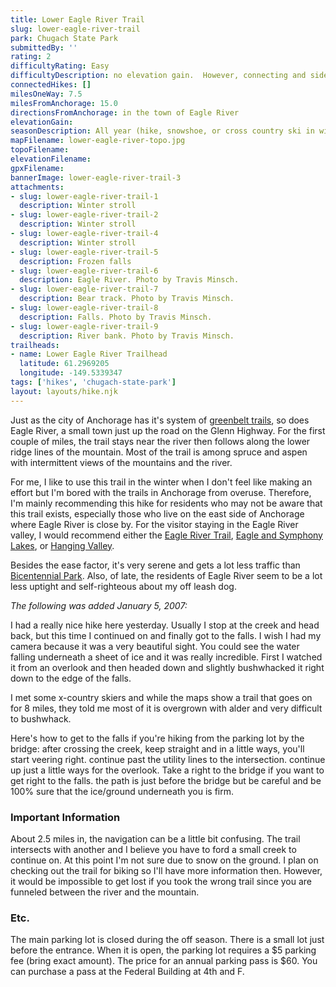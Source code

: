 ```yaml
---
title: Lower Eagle River Trail
slug: lower-eagle-river-trail
park: Chugach State Park
submittedBy: ''
rating: 2
difficultyRating: Easy
difficultyDescription: no elevation gain.  However, connecting and side trails can make for somewhat confusing navigation.
connectedHikes: []
milesOneWay: 7.5
milesFromAnchorage: 15.0
directionsFromAnchorage: in the town of Eagle River
elevationGain: 
seasonDescription: All year (hike, snowshoe, or cross country ski in winter)
mapFilename: lower-eagle-river-topo.jpg
topoFilename: 
elevationFilename: 
gpxFilename: 
bannerImage: lower-eagle-river-trail-3
attachments:
- slug: lower-eagle-river-trail-1
  description: Winter stroll
- slug: lower-eagle-river-trail-2
  description: Winter stroll
- slug: lower-eagle-river-trail-4
  description: Winter stroll
- slug: lower-eagle-river-trail-5
  description: Frozen falls
- slug: lower-eagle-river-trail-6
  description: Eagle River. Photo by Travis Minsch.
- slug: lower-eagle-river-trail-7
  description: Bear track. Photo by Travis Minsch.
- slug: lower-eagle-river-trail-8
  description: Falls. Photo by Travis Minsch.
- slug: lower-eagle-river-trail-9
  description: River bank. Photo by Travis Minsch.
trailheads:
- name: Lower Eagle River Trailhead
  latitude: 61.2969205
  longitude: -149.5339347
tags: ['hikes', 'chugach-state-park']
layout: layouts/hike.njk
---
```

Just as the city of Anchorage has it's system of [greenbelt trails](http://alaskahikesearch.com/hikes/anchorage-greenbelt-trails/ "Anchorage Greenbelt Trails"), so does Eagle River, a small town just up the road on the Glenn Highway. For the first couple of miles, the trail stays near the river then follows along the lower ridge lines of the mountain. Most of the trail is among spruce and aspen with intermittent views of the mountains and the river. 

For me, I like to use this trail in the winter when I don't feel like making an effort but I'm bored with the trails in Anchorage from overuse. Therefore, I'm mainly recommending this hike for residents who may not be aware that this trail exists, especially those who live on the east side of Anchorage where Eagle River is close by. For the visitor staying in the Eagle River valley, I would recommend either the [Eagle River Trail](http://alaskahikesearch.com/hikes/eagle-river/ "Eagle River"), [Eagle and Symphony Lakes](http://alaskahikesearch.com/hikes/eagle-and-symphony-lakes/ "Eagle and Symphony Lakes"), or [Hanging Valley](http://alaskahikesearch.com/hikes/hanging-valley/ "Hanging Valley"). 

Besides the ease factor, it's very serene and gets a lot less traffic than [Bicentennial Park](http://alaskahikesearch.com/hikes/campbell-creek-tract-bicentennial-park/ "Campbell Creek Tract – Bicentennial Park"). Also, of late, the residents of Eagle River seem to be a lot less uptight and self-righteous about my off leash dog.

*The following was added January 5, 2007:*

I had a really nice hike here yesterday. Usually I stop at the creek and head back, but this time I continued on and finally got to the falls. I wish I had my camera because it was a very beautiful sight. You could see the water falling underneath a sheet of ice and it was really incredible. First I watched it from an overlook and then headed down and slightly bushwhacked it right down to the edge of the falls.

I met some x-country skiers and while the maps show a trail that goes on for 8 miles, they told me most of it is overgrown with alder and very difficult to bushwhack.

Here's how to get to the falls if you're hiking from the parking lot by the bridge: after crossing the creek, keep straight and in a little ways, you'll start veering right. continue past the utility lines to the intersection. continue up just a little ways for the overlook. Take a right to the bridge if you want to get right to the falls. the path is just before the bridge but be careful and be 100% sure that the ice/ground underneath you is firm.

### Important Information

About 2.5 miles in, the navigation can be a little bit confusing. The trail intersects with another and I believe you have to ford a small creek to continue on. At this point I'm not sure due to snow on the ground. I plan on checking out the trail for biking so I'll have more information then. However, it would be impossible to get lost if you took the wrong trail since you are funneled between the river and the mountain.

### Etc.

The main parking lot is closed during the off season. There is a small lot just before the entrance. When it is open, the parking lot requires a $5 parking fee (bring exact amount). The price for an annual parking pass is $60. You can purchase a pass at the Federal Building at 4th and F. 